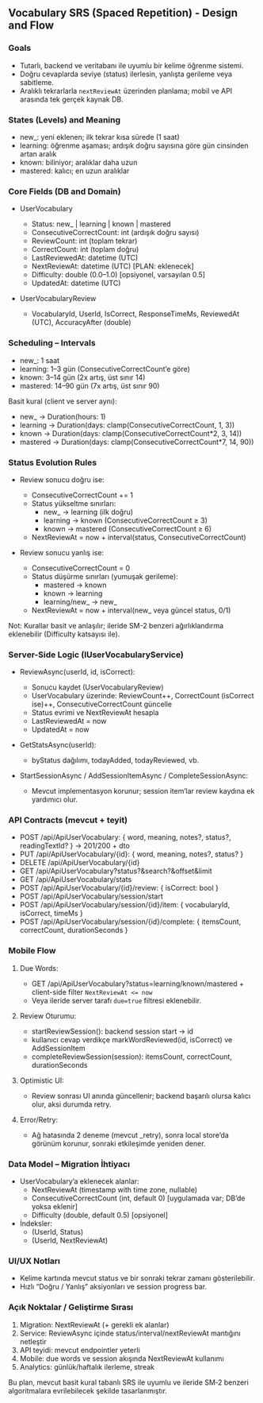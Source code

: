 ## Vocabulary SRS (Spaced Repetition) - Design and Flow

### Goals
- Tutarlı, backend ve veritabanı ile uyumlu bir kelime öğrenme sistemi.
- Doğru cevaplarda seviye (status) ilerlesin, yanlışta gerileme veya sabitleme.
- Aralıklı tekrarlarla `nextReviewAt` üzerinden planlama; mobil ve API arasında tek gerçek kaynak DB.

### States (Levels) and Meaning
- new_: yeni eklenen; ilk tekrar kısa sürede (1 saat)
- learning: öğrenme aşaması; ardışık doğru sayısına göre gün cinsinden artan aralık
- known: biliniyor; aralıklar daha uzun
- mastered: kalıcı; en uzun aralıklar

### Core Fields (DB and Domain)
- UserVocabulary
  - Status: new_ | learning | known | mastered
  - ConsecutiveCorrectCount: int (ardışık doğru sayısı)
  - ReviewCount: int (toplam tekrar)
  - CorrectCount: int (toplam doğru)
  - LastReviewedAt: datetime (UTC)
  - NextReviewAt: datetime (UTC) [PLAN: eklenecek]
  - Difficulty: double (0.0–1.0) [opsiyonel, varsayılan 0.5]
  - UpdatedAt: datetime (UTC)

- UserVocabularyReview
  - VocabularyId, UserId, IsCorrect, ResponseTimeMs, ReviewedAt (UTC), AccuracyAfter (double)

### Scheduling – Intervals
- new_: 1 saat
- learning: 1–3 gün (ConsecutiveCorrectCount’e göre)
- known: 3–14 gün (2x artış, üst sınır 14)
- mastered: 14–90 gün (7x artış, üst sınır 90)

Basit kural (client ve server aynı):
- new_ → Duration(hours: 1)
- learning → Duration(days: clamp(ConsecutiveCorrectCount, 1, 3))
- known → Duration(days: clamp(ConsecutiveCorrectCount*2, 3, 14))
- mastered → Duration(days: clamp(ConsecutiveCorrectCount*7, 14, 90))

### Status Evolution Rules
- Review sonucu doğru ise:
  - ConsecutiveCorrectCount += 1
  - Status yükseltme sınırları:
    - new_ → learning (ilk doğru)
    - learning → known (ConsecutiveCorrectCount ≥ 3)
    - known → mastered (ConsecutiveCorrectCount ≥ 6)
  - NextReviewAt = now + interval(status, ConsecutiveCorrectCount)

- Review sonucu yanlış ise:
  - ConsecutiveCorrectCount = 0
  - Status düşürme sınırları (yumuşak gerileme):
    - mastered → known
    - known → learning
    - learning/new_ → new_
  - NextReviewAt = now + interval(new_ veya güncel status, 0/1)

Not: Kurallar basit ve anlaşılır; ileride SM-2 benzeri ağırlıklandırma eklenebilir (Difficulty katsayısı ile).

### Server-Side Logic (IUserVocabularyService)
- ReviewAsync(userId, id, isCorrect):
  - Sonucu kaydet (UserVocabularyReview)
  - UserVocabulary üzerinde: ReviewCount++, CorrectCount (isCorrect ise)++, ConsecutiveCorrectCount güncelle
  - Status evrimi ve NextReviewAt hesapla
  - LastReviewedAt = now
  - UpdatedAt = now

- GetStatsAsync(userId):
  - byStatus dağılımı, todayAdded, todayReviewed, vb.

- StartSessionAsync / AddSessionItemAsync / CompleteSessionAsync:
  - Mevcut implementasyon korunur; session item’lar review kaydına ek yardımıcı olur.

### API Contracts (mevcut + teyit)
- POST /api/ApiUserVocabulary: { word, meaning, notes?, status?, readingTextId? } → 201/200 + dto
- PUT /api/ApiUserVocabulary/{id}: { word, meaning, notes?, status? }
- DELETE /api/ApiUserVocabulary/{id}
- GET /api/ApiUserVocabulary?status?&search?&offset&limit
- GET /api/ApiUserVocabulary/stats
- POST /api/ApiUserVocabulary/{id}/review: { isCorrect: bool }
- POST /api/ApiUserVocabulary/session/start
- POST /api/ApiUserVocabulary/session/{id}/item: { vocabularyId, isCorrect, timeMs }
- POST /api/ApiUserVocabulary/session/{id}/complete: { itemsCount, correctCount, durationSeconds }

### Mobile Flow
1) Due Words:
   - GET /api/ApiUserVocabulary?status=learning/known/mastered + client-side filter `NextReviewAt <= now`
   - Veya ileride server tarafı `due=true` filtresi eklenebilir.

2) Review Oturumu:
   - startReviewSession(): backend session start → id
   - kullanıcı cevap verdikçe markWordReviewed(id, isCorrect) ve AddSessionItem
   - completeReviewSession(session): itemsCount, correctCount, durationSeconds

3) Optimistic UI:
   - Review sonrası UI anında güncellenir; backend başarılı olursa kalıcı olur, aksi durumda retry.

4) Error/Retry:
   - Ağ hatasında 2 deneme (mevcut _retry), sonra local store’da görünüm korunur, sonraki etkileşimde yeniden dener.

### Data Model – Migration İhtiyacı
- UserVocabulary’a eklenecek alanlar:
  - NextReviewAt (timestamp with time zone, nullable)
  - ConsecutiveCorrectCount (int, default 0) [uygulamada var; DB’de yoksa eklenir]
  - Difficulty (double, default 0.5) [opsiyonel]
- İndeksler:
  - (UserId, Status)
  - (UserId, NextReviewAt)

### UI/UX Notları
- Kelime kartında mevcut status ve bir sonraki tekrar zamanı gösterilebilir.
- Hızlı “Doğru / Yanlış” aksiyonları ve session progress bar.

### Açık Noktalar / Geliştirme Sırası
1) Migration: NextReviewAt (+ gerekli ek alanlar)
2) Service: ReviewAsync içinde status/interval/nextReviewAt mantığını netleştir
3) API teyidi: mevcut endpointler yeterli
4) Mobile: due words ve session akışında NextReviewAt kullanımı
5) Analytics: günlük/haftalık ilerleme, streak

Bu plan, mevcut basit kural tabanlı SRS ile uyumlu ve ileride SM‑2 benzeri algoritmalara evrilebilecek şekilde tasarlanmıştır.


